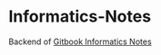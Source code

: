 # Informatics-Notes

Backend of [Gitbook Informatics Notes](https://sendtoaryansh.gitbook.io/informatics-notes/)
